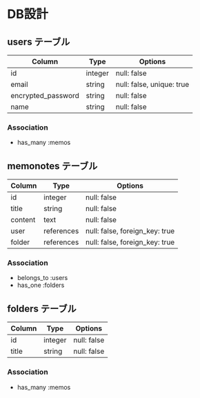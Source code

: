 # DB設計

## users テーブル

| Column              | Type       | Options                        |
| -------             | ---------- | ------------------------------ |
| id                  | integer    | null: false                    |
| email               | string     | null: false, unique: true      |
| encrypted_password  | string     | null: false                    |
| name                | string     | null: false                    |

### Association

- has_many :memos

## memonotes テーブル

| Column              | Type       | Options                        |
| -------             | ---------- | ------------------------------ |
| id                  | integer    | null: false                    |
| title               | string     | null: false                    |
| content             | text       | null: false                    |
| user                | references | null: false, foreign_key: true |
| folder              | references | null: false, foreign_key: true |

### Association

- belongs_to :users
- has_one :folders

## folders テーブル

| Column              | Type       | Options                        |
| -------             | ---------- | ------------------------------ |
| id                  | integer    | null: false                    |
| title               | string     | null: false                    |

### Association

- has_many :memos
